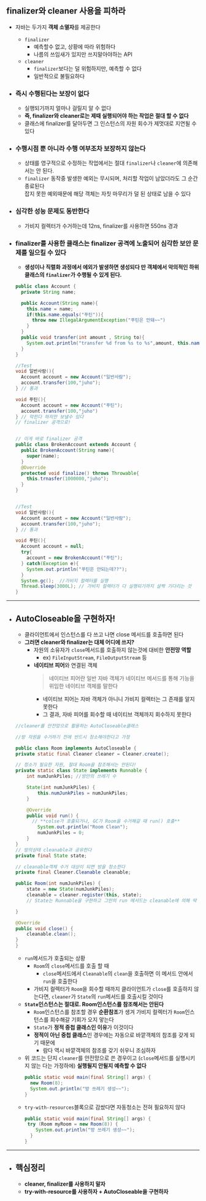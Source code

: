 ## finalizer와 cleaner 사용을 피하라
  - 자바는 두가지 **객체 소멸자**를 제공한다
    - `finalizer`
      - 예측할수 없고, 상황에 따라 위험하다
      - 나름의 쓰임새가 있지만 쓰지말아야하는 API
    - `cleaner`
      - `finalizer`보다는 덜 위험하지만, 예측할 수 없다
      - 일반적으로 불필요하다
    
  - ### 즉시 수행된다는 보장이 없다
    - 실행되기까지 얼마나 걸릴지 알 수 없다
    - **즉, finalizer와 cleaner로는 제때 실행되어야 하는 작업은 절대 할 수 없다**
    - 클래스에 finalizer를 달아두면 그 인스턴스의 자원 회수가 제멋대로 지연될 수 있다

  - ### 수행시점 뿐 아니라 수행 여부조차 보장하지 않는다
    - 상태를 영구적으로 수정하는 작업에서는 절대 `finalizer`나 `cleaner`에 의존해서는 안 된다.
    - `finalizer` 동작중 발생한 예외는 무시되며, 처리할 작업이 남았더라도 그 순간 종료된다<br> 잡지 못한 예외때문에 해당 객체는 자칫 마무리가 덜 된 상태로 남을 수 있다

  - ### 심각한 성능 문제도 동반한다
    - 가비지 컬렉터가 수거하는데 12ns, finalizer를 사용하면 550ns 경과
  
  - ### finalizer를 사용한 클래스는 finalizer 공격에 노출되어 심각한 보안 문제를 일으킬 수 있다
    - **생성이나 직렬화 과정에서 에외가 발생하면 생성되다 만 객체에서 악의적인 하위 클래스의 `finalizer`가 수행될 수 있게 된다.**
    ``` java
    public class Account {
      private String name;

      public Account(String name){
        this.name = name;
        if(this.name.equals("푸틴")){
          throw new IllegalArgumentException("푸틴은 안돼~~")
        }
      }
      public void transfer(int amount , String to){
        System.out.println("transfer %d from %s to %s",amount, this.name, to);
      }
    }

    //Test
    void 일반사람(){
      Account account = new Account("일반사람");
      account.transfer(100,"juho");
    } // 통과

    void 푸틴(){
      Account account = new Account("푸틴");
      account.transfer(100,"juho")
    } // 막힌다 하지만 보낼수 있다
    // finalizer 공격으로!
    ```
    ``` java

    // 이게 바로 finalizer 공격
    public class BrokenAccount extends Account {
      public BrokenAccount(String name){
        super(name);
      }
      @Override
      protected void finalize() throws Throwable{
        this.trnasfer(1000000,"juho");
      }
    }


    //Test
    void 일반사람(){
      Account account = new Account("일반사람");
      account.transfer(100,"juho");
    } // 통과

    void 푸틴(){
      Account account = null;
      try{
        account = new BrokenAccount("푸틴");
      } catch(Exception e){
        System.out.println("푸틴은 안되는데??");
      }
      System.gc();  //가비지 컬렉터를 실행
      Thread.sleep(3000L); // 가비지 컬렉터가 다 실행되기까지 살짝 기다리는 것
    } 
    ```

-------------
  - ## AutoCloseable을 구현하자!
    - 클라이언트에서 인스턴스를 다 쓰고 나면 close 메서드를 호출하면 된다
    - **그러면 cleaner와 finalizer는 대체 어디에 쓰지?**
      - 자원의 소유자가 `close`메서드를 호출하지 않는것에 대비한 **안전망 역할**
        - ex) `FileInputStream`, `FileOutputStream` 등
      - **네이티브 피어**와 연결된 객체
        > 네이티브 피어란 일반 자바 객체가 네이티브 메서드를 통해 기능을 위임한 네이티브 객체를 말한다
        - 네이티브 피어는 자바 객체가 아니니 가비지 컬렉터는 그 존재를 알지 못한다
        - 그 결과, 자바 피어를 회수할 때 네이티브 객체까지 회수하지 못한다
    ``` java
    //cleaner를 안전망으로 활용하는 AutoCloseable클래스

    //방 자원을 수거하기 전에 반드시 청소해야한다고 가정

    public class Room implements AutoCloseable {
    private static final Cleaner cleaner = Cleaner.create();

    // 청소가 필요한 자원, 절대 Room을 참조해서는 안된다!
    private static class State implements Runnable { 
        int numJunkPiles; //방안의 쓰레기 수

        State(int numJunkPiles) {
            this.numJunkPiles = numJunkPiles;
        }

        @Override
        public void run() {  
          // **colse가 호출되거나, GC가 Room을 수거해갈 때 run() 호출**
            System.out.println("Room Clean");
            numJunkPiles = 0;
        }
    }
    // 방의상태 cleanable과 공유한다
    private final State state;

    // cleanable객체 수거 대상이 되면 방을 청소한다
    private final Cleaner.Cleanable cleanable;

    public Room(int numJunkPiles) {
        state = new State(numJunkPiles);
        cleanable = cleaner.register(this, state);  
        // State는 Runnable을 구현하고 그안의 run 메서드는 cleanable에 의해 딱 한번만 호출될 것이다

    }

    @Override
    public void close() {
        cleanable.clean();
    }
    }
    ```
    - `run`메서드가 호출되는 상황
      - `Room`의 `close`메서드를 호출 할 때
        - `close`메서드에서 `Cleanable`의 `clean`을 호출하면 이 메서드 안에서 `run`을 호출한다
      - 가비지 컬렉터가 `Room`을 회수할 때까지 클라이언트가 `close`를 호출하지 않는다면, `cleaner`가 `State`의 `run`메서드를 호출시킬 것이다
    - **`State`인스턴스는 절대로. Room인스턴스를 참조해서는 안된다**
      - `Room`인스턴스를 참조할 경우 **순환참조**가 생겨 가비지 컬렉터가 `Room`인스턴스를 회수해갈 기회가 오지 앟는다
      - `State`가 **정적 중첩 클래스인 이유**가 이것이다
      - **정적이 아닌 중첩 클래스**인 경우에는 자동으로 바깥객체의 참조를 갖게 되기 때문에
        - 람다 역시 바깥객체의 참조를 갖기 쉬우니 조심하자
    - 위 코드는 단지 `cleaner`를 안전망으로 쓴 경우이고 (`close`메서드를 실행시키지 않는 다는 가정하에) **실행될지 안될지 예측할 수 없다**
      ``` java
      public static void main(final String[] args) {
        new Room(8);
        System.out.println("방 쓰레기 생성~~");
      }
      
      ```
    - `try-with-resources`블록으로 감쌌다면 자동청소는 전혀 필요하지 않다
      ``` java
      public static void main(final String[] args) {
       try (Room myRoom = new Room(8)) {
          System.out.println("방 쓰레기 생성~~");
        }
      }
      ```

-------------

- ## 핵심정리
  - **cleaner, finalizer를 사용하지 말자**
  - **try-with-resource를 사용하자 + AutoCloseable을 구현하자**
